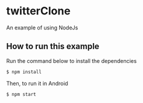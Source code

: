 # twitterClone
An example of using NodeJs

## How to run this example

Run the command below to install the dependencies

```bash
$ npm install
```

Then, to run it in Android

```bash
$ npm start

```

